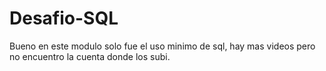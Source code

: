 # Desafio-SQL

Bueno en este modulo solo fue el uso minimo de sql, hay mas videos pero no encuentro la cuenta donde los subi.
